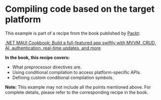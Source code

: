 # Compiling code based on the target platform
This example is part of a recipe from the book published by [Packt](https://www.packtpub.com/en-us?utm_source=github):

[.NET MAUI Cookbook: Build a full-featured app swiftly with MVVM, CRUD, AI, authentication, real-time updates, and more](https://www.amazon.com/NET-MAUI-Cookbook-authentication-interactivity/dp/1835461123)

**In the book, this recipe covers:**
- What preprocessor directives are.
- Using conditional compilation to access platform-specific APIs.
- Defining custom conditional compilation symbols.

**Note:** This example may not include all the points mentioned above. For complete details, please refer to the corresponding recipe in the book.